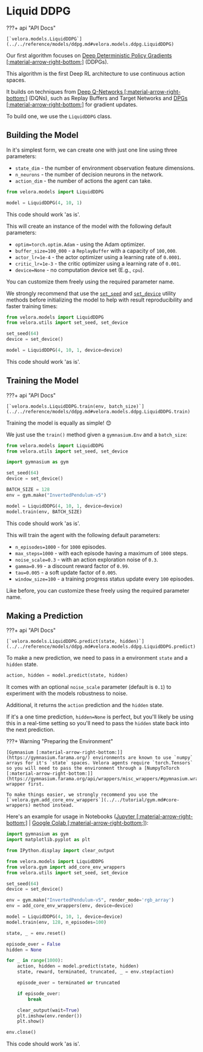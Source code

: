 # Liquid DDPG

???+ api "API Docs"

    [`velora.models.LiquidDDPG`](../../reference/models/ddpg.md#velora.models.ddpg.LiquidDDPG)

Our first algorithm focuses on [Deep Deterministic Policy Gradients [:material-arrow-right-bottom:]](https://arxiv.org/abs/1509.02971) (DDPGs).

This algorithm is the first Deep RL architecture to use continuous action spaces.

It builds on techniques from [Deep Q-Networks [:material-arrow-right-bottom:]](https://www.nature.com/articles/nature14236) (DQNs), such as Replay Buffers and Target Networks and [DPGs [:material-arrow-right-bottom:]](https://proceedings.mlr.press/v32/silver14.pdf) for gradient updates.

To build one, we use the `LiquidDDPG` class.

## Building the Model

In it's simplest form, we can create one with just one line using three parameters:

- `state_dim` - the number of environment observation feature dimensions.
- `n_neurons` - the number of decision neurons in the network.
- `action_dim` - the number of actions the agent can take.

```python
from velora.models import LiquidDDPG

model = LiquidDDPG(4, 10, 1)
```

This code should work 'as is'.

This will create an instance of the model with the following default parameters:

- `optim=torch.optim.Adam` - using the Adam optimizer.
- `buffer_size=100_000` - a `ReplayBuffer` with a capacity of `100,000`.
- `actor_lr=1e-4` - the actor optimizer using a learning rate of `0.0001`.
- `critic_lr=1e-3` - the critic optimizer using a learning rate of `0.001`.
- `device=None` - no computation device set (E.g., `cpu`).

You can customize them freely using the required parameter name.

We strongly recommend that use the [`set_seed`](../../tutorial/utils.md#setting-a-seed) and [`set_device`](../../tutorial/utils.md#setting-a-device) utility methods before initializing the model to help with result reproducibility and faster training times:

```python
from velora.models import LiquidDDPG
from velora.utils import set_seed, set_device

set_seed(64)
device = set_device()

model = LiquidDDPG(4, 10, 1, device=device)
```

This code should work 'as is'.

## Training the Model

???+ api "API Docs"

    [`velora.models.LiquidDDPG.train(env, batch_size)`](../../reference/models/ddpg.md#velora.models.ddpg.LiquidDDPG.train)

Training the model is equally as simple! 😊

We just use the `train()` method given a `gymnasium.Env` and a `batch_size`:

```python hl_lines="9-10 13"
from velora.models import LiquidDDPG
from velora.utils import set_seed, set_device

import gymnasium as gym

set_seed(64)
device = set_device()

BATCH_SIZE = 128
env = gym.make("InvertedPendulum-v5")

model = LiquidDDPG(4, 10, 1, device=device)
model.train(env, BATCH_SIZE)
```

This code should work 'as is'.

This will train the agent with the following default parameters:

- `n_episodes=1000` - for `1000` episodes.
- `max_steps=1000` - with each episode having a maximum of `1000` steps.
- `noise_scale=0.3` - with an action exploration noise of `0.3`.
- `gamma=0.99` - a discount reward factor of `0.99`.
- `tau=0.005` - a soft update factor of `0.005`.
- `window_size=100` - a training progress status update every `100` episodes.

Like before, you can customize these freely using the required parameter name.

## Making a Prediction

???+ api "API Docs"

    [`velora.models.LiquidDDPG.predict(state, hidden)`](../../reference/models/ddpg.md#velora.models.ddpg.LiquidDDPG.predict)

To make a new prediction, we need to pass in a environment `state` and a `hidden` state.

```python
action, hidden = model.predict(state, hidden)
```

It comes with an optional `noise_scale` parameter (default is `0.1`) to experiment with the models robustness to noise.

Additional, it returns the `action` prediction and the `hidden` state.

If it's a one time prediction, `hidden=None` is perfect, but you'll likely be using this in a real-time setting so you'll need to pass the `hidden` state back into the next prediction.

???+ Warning "Preparing the Environment"

    [Gymnasium [:material-arrow-right-bottom:]](https://gymnasium.farama.org/) environments are known to use `numpy` arrays for it's `state` spaces. Velora agents require `torch.Tensors` so you will need to pass the environment through a [NumpyToTorch [:material-arrow-right-bottom:]](https://gymnasium.farama.org/api/wrappers/misc_wrappers/#gymnasium.wrappers.NumpyToTorch) wrapper first.

    To make things easier, we strongly recommend you use the [`velora.gym.add_core_env_wrappers`](../../tutorial/gym.md#core-wrappers) method instead.

Here's an example for usage in Notebooks ([Jupyter [:material-arrow-right-bottom:]](https://jupyter.org/) | [Google Colab [:material-arrow-right-bottom:]](https://colab.google/)):

```python
import gymnasium as gym
import matplotlib.pyplot as plt

from IPython.display import clear_output

from velora.models import LiquidDDPG
from velora.gym import add_core_env_wrappers
from velora.utils import set_seed, set_device

set_seed(64)
device = set_device()

env = gym.make("InvertedPendulum-v5", render_mode='rgb_array')
env = add_core_env_wrappers(env, device=device)

model = LiquidDDPG(4, 10, 1, device=device)
model.train(env, 128, n_episodes=100)

state, _ = env.reset()

episode_over = False
hidden = None

for _ in range(1000):
    action, hidden = model.predict(state, hidden)
    state, reward, terminated, truncated, _ = env.step(action)

    episode_over = terminated or truncated

    if episode_over:
        break

    clear_output(wait=True)
    plt.imshow(env.render())
    plt.show()

env.close()
```

This code should work 'as is'.
